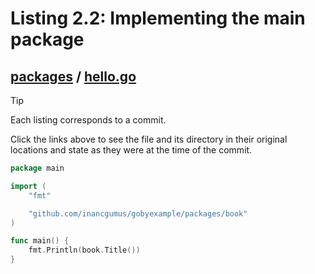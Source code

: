 # Listing 2.2: Implementing the main package

## [packages](https://github.com/inancgumus/gobyexample/blob/c6efb740a76d52a6770afba159cdd0a3025c5a60/packages) / [hello.go](https://github.com/inancgumus/gobyexample/blob/c6efb740a76d52a6770afba159cdd0a3025c5a60/packages/hello.go)

> [!TIP]
> Each listing corresponds to a commit.
>
> Click the links above to see the file and its directory in their original locations and state as they were at the time of the commit.

```go
package main

import (
	"fmt"

	"github.com/inancgumus/gobyexample/packages/book"
)

func main() {
	fmt.Println(book.Title())
}
```


